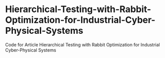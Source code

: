 # Hierarchical-Testing-with-Rabbit-Optimization-for-Industrial-Cyber-Physical-Systems
Code for Article Hierarchical Testing with Rabbit Optimization for Industrial Cyber-Physical Systems
